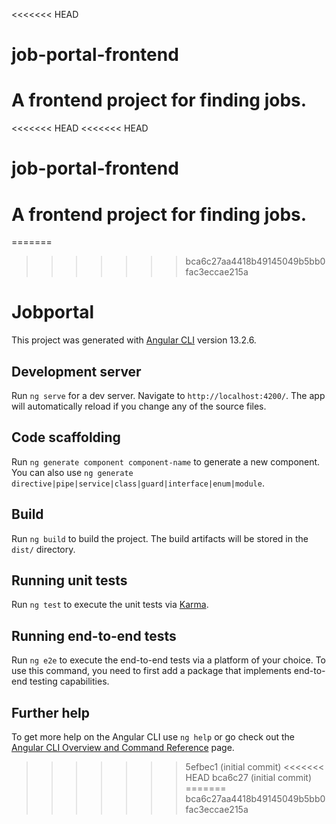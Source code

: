 <<<<<<< HEAD
# job-portal-frontend
A frontend project for finding jobs.
=======
<<<<<<< HEAD
<<<<<<< HEAD
# job-portal-frontend
A frontend project for finding jobs.
=======
=======
>>>>>>> bca6c27aa4418b49145049b5bb0fac3eccae215a
# Jobportal

This project was generated with [Angular CLI](https://github.com/angular/angular-cli) version 13.2.6.

## Development server

Run `ng serve` for a dev server. Navigate to `http://localhost:4200/`. The app will automatically reload if you change any of the source files.

## Code scaffolding

Run `ng generate component component-name` to generate a new component. You can also use `ng generate directive|pipe|service|class|guard|interface|enum|module`.

## Build

Run `ng build` to build the project. The build artifacts will be stored in the `dist/` directory.

## Running unit tests

Run `ng test` to execute the unit tests via [Karma](https://karma-runner.github.io).

## Running end-to-end tests

Run `ng e2e` to execute the end-to-end tests via a platform of your choice. To use this command, you need to first add a package that implements end-to-end testing capabilities.

## Further help

To get more help on the Angular CLI use `ng help` or go check out the [Angular CLI Overview and Command Reference](https://angular.io/cli) page.
>>>>>>> 5efbec1 (initial commit)
<<<<<<< HEAD
>>>>>>> bca6c27 (initial commit)
=======
>>>>>>> bca6c27aa4418b49145049b5bb0fac3eccae215a
